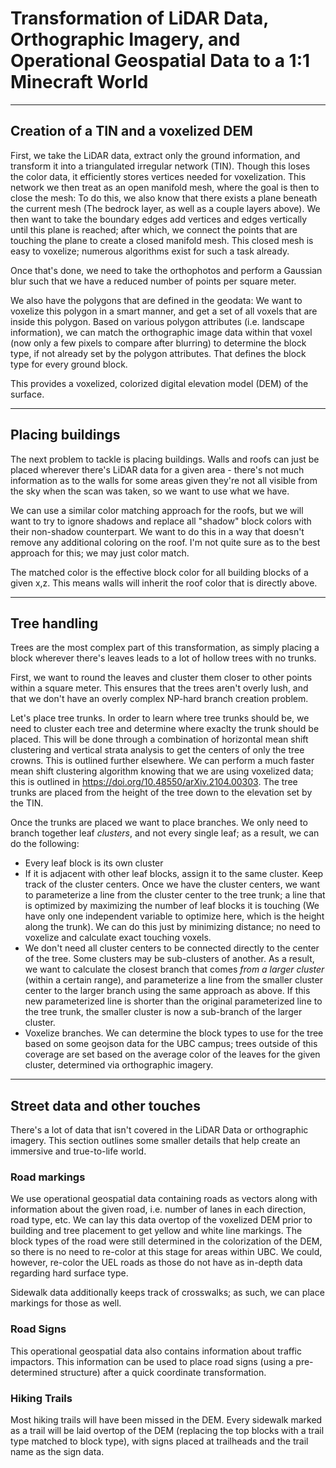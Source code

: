 # Transformation of LiDAR Data, Orthographic Imagery, and Operational Geospatial Data to a 1:1 Minecraft World

___

## Creation of a TIN and a voxelized DEM

First, we take the LiDAR data, extract only the ground information, and transform it into a triangulated irregular network (TIN). Though this loses the color data, it efficiently stores vertices needed for voxelization. This network we then treat as an open manifold mesh, where the goal is then to close the mesh: To do this, we also know that there exists a plane beneath the current mesh (The bedrock layer, as well as a couple layers above). We then want to take the boundary edges add vertices and edges vertically until this plane is reached; after which, we connect the points that are touching the plane to create a closed manifold mesh. This closed mesh is easy to voxelize; numerous algorithms exist for such a task already.

Once that's done, we need to take the orthophotos and perform a Gaussian blur such that we have a reduced number of points per square meter.

We also have the polygons that are defined in the geodata: We want to voxelize this polygon in a smart manner, and get a set of all voxels that are inside this polygon. Based on various polygon attributes (i.e. landscape information), we can match the orthographic image data within that voxel (now only a few pixels to compare after blurring) to determine the block type, if not already set by the polygon attributes. That defines the block type for every ground block. 

This provides a voxelized, colorized digital elevation model (DEM) of the surface. 

___

## Placing buildings

The next problem to tackle is placing buildings. Walls and roofs can just be placed wherever there's LiDAR data for a given area - there's not much information as to the walls for some areas given they're not all visible from the sky when the scan was taken, so we want to use what we have.

We can use a similar color matching approach for the roofs, but we will want to try to ignore shadows and replace all "shadow" block colors with their non-shadow counterpart. We want to do this in a way that doesn't remove any additional coloring on the roof. I'm not quite sure as to the best approach for this; we may just color match. 

The matched color is the effective block color for all building blocks of a given x,z. This means walls will inherit the roof color that is directly above. 

___

## Tree handling

Trees are the most complex part of this transformation, as simply placing a block wherever there's leaves leads to a lot of hollow trees with no trunks. 

First, we want to round the leaves and cluster them closer to other points within a square meter. This ensures that the trees aren't overly lush, and that we don't have an overly complex NP-hard branch creation problem. 

Let's place tree trunks. In order to learn where tree trunks should be, we need to cluster each tree and determine where exaclty the trunk should be placed. This will be done through a combination of horizontal mean shift clustering and vertical strata analysis to get the centers of only the tree crowns. This is outlined further elsewhere. We can perform a much faster mean shift clustering algorithm knowing that we are using voxelized data; this is outlined in https://doi.org/10.48550/arXiv.2104.00303. The tree trunks are placed from the height of the tree down to the elevation set by the TIN. 

Once the trunks are placed we want to place branches. We only need to branch together leaf *clusters*, and not every single leaf; as a result, we can do the following:

- Every leaf block is its own cluster
- If it is adjacent with other leaf blocks, assign it to the same cluster. Keep track of the cluster centers. Once we have the cluster centers, we want to parameterize a line from the cluster center to the tree trunk; a line that is optimized by maximizing the number of leaf blocks it is touching (We have only one independent variable to optimize here, which is the height along the trunk). We can do this just by minimizing distance; no need to voxelize and calculate exact touching voxels. 
- We don't need all cluster centers to be connected directly to the center of the tree. Some clusters may be sub-clusters of another. As a result, we want to calculate the closest branch that comes *from a larger cluster* (within a certain range), and parameterize a line from the smaller cluster center to the larger branch using the same approach as above. If this new parameterized line is shorter than the original parameterized line to the tree trunk, the smaller cluster is now a sub-branch of the larger cluster. 
- Voxelize branches. We can determine the block types to use for the tree based on some geojson data for the UBC campus; trees outside of this coverage are set based on the average color of the leaves for the given cluster, determined via orthographic imagery.

___

## Street data and other touches

There's a lot of data that isn't covered in the LiDAR Data or orthographic imagery. This section outlines some smaller details that help create an immersive and true-to-life world. 

### Road markings

We use operational geospatial data containing roads as vectors along with information about the given road, i.e. number of lanes in each direction, road type, etc. We can lay this data overtop of the voxelized DEM prior to building and tree placement to get yellow and white line markings. The block types of the road were still determined in the colorization of the DEM, so there is no need to re-color at this stage for areas within UBC. We could, however, re-color the UEL roads as those do not have as in-depth data regarding hard surface type. 

Sidewalk data additionally keeps track of crosswalks; as such, we can place markings for those as well. 


### Road Signs

This operational geospatial data also contains information about traffic impactors. This information can be used to place road signs (using a pre-determined structure) after a quick coordinate transformation.

### Hiking Trails

Most hiking trails will have been missed in the DEM. Every sidewalk marked as a trail will be laid overtop of the DEM (replacing the top blocks with a trail type matched to block type), with signs placed at trailheads and the trail name as the sign data. 